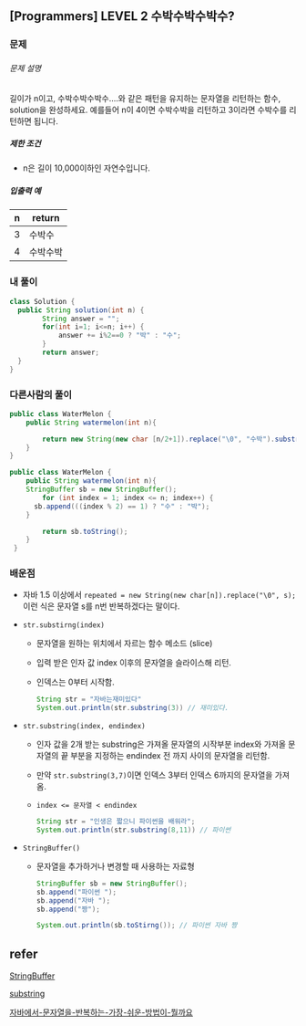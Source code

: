 ## [Programmers] LEVEL 2 수박수박수박수?

### 문제

###### 문제 설명

길이가 n이고, 수박수박수박수....와 같은 패턴을 유지하는 문자열을 리턴하는 함수, solution을 완성하세요. 예를들어 n이 4이면 수박수박을 리턴하고 3이라면 수박수를 리턴하면 됩니다.

##### 제한 조건

- n은 길이 10,000이하인 자연수입니다.

##### 입출력 예

| n    | return   |
| ---- | -------- |
| 3    | 수박수   |
| 4    | 수박수박 |

### 내 풀이

```java
class Solution {
  public String solution(int n) {
        String answer = "";
        for(int i=1; i<=n; i++) {
            answer += i%2==0 ? "박" : "수";
        }
        return answer;
  }
}
```

### 다른사람의 풀이

```java
public class WaterMelon {
    public String watermelon(int n){

        return new String(new char [n/2+1]).replace("\0", "수박").substring(0,n);
    }
}
```

```java
public class WaterMelon {
    public String watermelon(int n){
    StringBuffer sb = new StringBuffer();
        for (int index = 1; index <= n; index++) {
      sb.append(((index % 2) == 1) ? "수" : "박");
    }

        return sb.toString();
    }
 }
```



### 배운점

- 자바 1.5 이상에서 `repeated = new String(new char[n]).replace("\0", s); ` 이런 식은 문자열 s를 n번 반복하겠다는 말이다.

- `str.substirng(index)`

  - 문자열을 원하는 위치에서 자르는 함수 메소드 (slice)

  - 입력 받은 인자 값 index 이후의 문자열을 슬라이스해 리턴.

  - 인덱스는 0부터 시작함.

    ```java
    String str = "자바는재미있다"
    System.out.println(str.substring(3)) // 재미있다.
    ```

- `str.substring(index, endindex)`

  - 인자 값을 2개 받는 substring은 가져올 문자열의 시작부분 index와 가져올 문자열의 끝 부분을 지정하는 endindex 전 까지 사이의 문자열을 리턴함. 

  - 만약 `str.substring(3,7)`이면 인덱스 3부터 인덱스 6까지의 문자열을 가져옴. 

  - `index <= 문자열 < endindex`

    ```java
    String str = "인생은 짧으니 파이썬을 배워라";
    System.out.println(str.substring(8,11)) // 파이썬
    ```

- `StringBuffer()`

  - 문자열을 추가하거나 변경할 때 사용하는 자료형

    ```java
    StringBuffer sb = new StringBuffer();
    sb.append("파이썬 ");
    sb.append("자바 ");
    sb.append("짱");
    
    System.out.println(sb.toStirng()); // 파이썬 자바 짱
    ```

    

## refer

[StringBuffer](https://wikidocs.net/276)

[substring](https://wikidocs.net/205)

[자바에서-문자열을-반복하는-가장-쉬운-방법이-뭘까요](https://hashcode.co.kr/questions/513/%EC%9E%90%EB%B0%94%EC%97%90%EC%84%9C-%EB%AC%B8%EC%9E%90%EC%97%B4%EC%9D%84-%EB%B0%98%EB%B3%B5%ED%95%98%EB%8A%94-%EA%B0%80%EC%9E%A5-%EC%89%AC%EC%9A%B4-%EB%B0%A9%EB%B2%95%EC%9D%B4-%EB%AD%98%EA%B9%8C%EC%9A%94)
